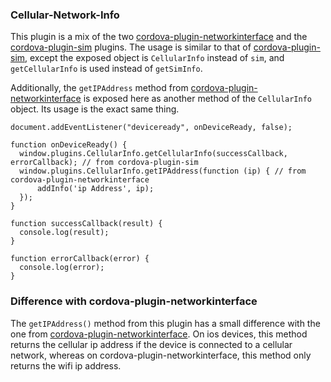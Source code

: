 ### Cellular-Network-Info
This plugin is a mix of the two [cordova-plugin-networkinterface](https://github.com/salbahra/cordova-plugin-networkinterface) and the [cordova-plugin-sim](https://github.com/pbakondy/cordova-plugin-sim) plugins. 
The usage is similar to that of [cordova-plugin-sim](https://github.com/pbakondy/cordova-plugin-sim), except the exposed object is `CellularInfo` instead of `sim`, and `getCellularInfo` is used instead of `getSimInfo`.

Additionally, the `getIPAddress` method from [cordova-plugin-networkinterface](https://github.com/salbahra/cordova-plugin-networkinterface) is exposed here as another method of the `CellularInfo` object. Its usage is the exact same thing.


    document.addEventListener("deviceready", onDeviceReady, false);

    function onDeviceReady() {
      window.plugins.CellularInfo.getCellularInfo(successCallback, errorCallback); // from cordova-plugin-sim 
      window.plugins.CellularInfo.getIPAddress(function (ip) { // from cordova-plugin-networkinterface
          addInfo('ip Address', ip);
      });
    }

    function successCallback(result) {
      console.log(result);
    }

    function errorCallback(error) {
      console.log(error);
    }

### Difference with cordova-plugin-networkinterface

The `getIPAddress()` method from this plugin has a small difference with the one from [cordova-plugin-networkinterface](https://github.com/salbahra/cordova-plugin-networkinterface). On ios devices, this method returns the cellular ip address if the device is connected to a cellular network, whereas on cordova-plugin-networkinterface, this method only returns the wifi ip address.
